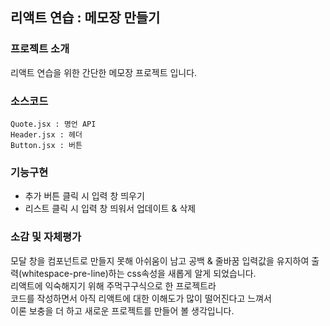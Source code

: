 ## 리액트 연습 : 메모장 만들기
### 프로젝트 소개
리액트 연습을 위한 간단한 메모장 프로젝트 입니다.
### 소스코드
```
Quote.jsx : 명언 API
Header.jsx : 헤더
Button.jsx : 버튼
```
### 기능구현
- 추가 버튼 클릭 시 입력 창 띄우기
- 리스트 클릭 시 입력 창 띄워서 업데이트 & 삭제
### 소감 및 자체평가
모달 창을 컴포넌트로 만들지 못해 아쉬움이 남고 
공백 & 줄바꿈 입력값을 유지하여 출력(whitespace-pre-line)하는 css속성을 새롭게 알게 되었습니다.  
리액트에 익숙해지기 위해 주먹구구식으로 한 프로젝트라  
코드를 작성하면서 아직 리액트에 대한 이해도가 많이 떨어진다고 느껴서  
이론 보충을 더 하고 새로운 프로젝트를 만들어 볼 생각입니다.

<!-- 예외처리 방법 참고 : https://velog.io/@dom_hxrdy/React-fetch%ED%96%88%EC%9D%84-%EB%95%8C-%EC%98%88%EC%99%B8%EC%B2%98%EB%A6%AC%ED%95%98%EA%B8%B0 -->
